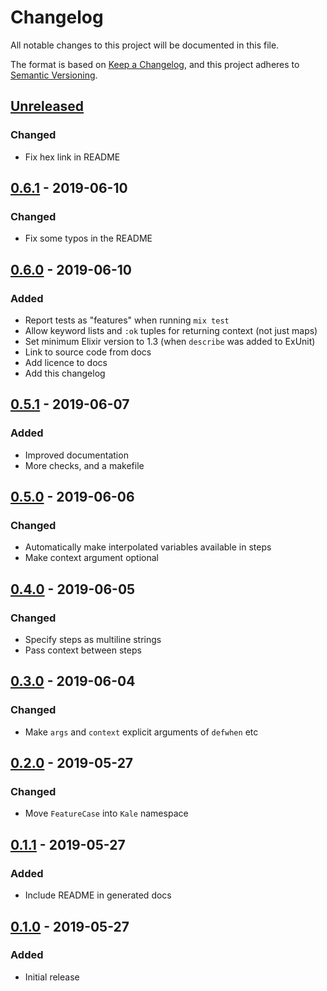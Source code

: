 # Changelog
All notable changes to this project will be documented in this file.

The format is based on [Keep a Changelog](https://keepachangelog.com/en/1.0.0/),
and this project adheres to [Semantic Versioning](https://semver.org/spec/v2.0.0.html).

## [Unreleased]

### Changed

- Fix hex link in README

## [0.6.1] - 2019-06-10

### Changed

- Fix some typos in the README

## [0.6.0] - 2019-06-10

### Added

- Report tests as "features" when running `mix test`
- Allow keyword lists and `:ok` tuples for returning context (not just maps)
- Set minimum Elixir version to 1.3 (when `describe` was added to ExUnit)
- Link to source code from docs
- Add licence to docs
- Add this changelog

## [0.5.1] - 2019-06-07

### Added

- Improved documentation
- More checks, and a makefile

## [0.5.0] - 2019-06-06

### Changed

- Automatically make interpolated variables available in steps
- Make context argument optional

## [0.4.0] - 2019-06-05

### Changed

- Specify steps as multiline strings
- Pass context between steps

## [0.3.0] - 2019-06-04

### Changed

- Make `args` and `context` explicit arguments of `defwhen` etc

## [0.2.0] - 2019-05-27

### Changed

- Move `FeatureCase` into `Kale` namespace

## [0.1.1] - 2019-05-27

### Added

- Include README in generated docs

## [0.1.0] - 2019-05-27

### Added

- Initial release

[Unreleased]: https://github.com/kerryb/kale/compare/0.6.1...HEAD
[0.6.1]: https://github.com/kerryb/kale/compare/0.6.0...0.6.1
[0.6.0]: https://github.com/kerryb/kale/compare/0.5.1...0.6.0
[0.5.1]: https://github.com/kerryb/kale/compare/0.5.0...0.5.1
[0.5.0]: https://github.com/kerryb/kale/compare/0.4.0...0.5.0
[0.4.0]: https://github.com/kerryb/kale/compare/0.3.0...0.4.0
[0.3.0]: https://github.com/kerryb/kale/compare/0.2.0...0.3.0
[0.2.0]: https://github.com/kerryb/kale/compare/0.1.1...0.2.0
[0.1.1]: https://github.com/kerryb/kale/compare/0.1.0...0.1.1
[0.1.0]: https://github.com/kerryb/kale/releases/tag/0.1.0
